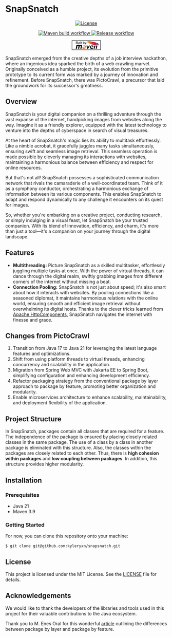# SnapSnatch

<p align="center">
    <a href="LICENSE">
        <img src="https://img.shields.io/badge/License-MIT-yellow" alt="License">
    </a>
</p>
<p align="center">
    <a href="https://github.com/kyleryxn/snapsnatch/actions/workflows/maven.yml">
        <img src="https://github.com/kyleryxn/snapsnatch/actions/workflows/maven.yml/badge.svg" alt="Maven build workflow">
    </a>
    <a href="https://github.com/kyleryxn/snapsnatch/actions/workflows/release.yml">
        <img src="https://github.com/kyleryxn/snapsnatch/actions/workflows/release.yml/badge.svg" alt="Release workflow">
    </a>
</p>
<p align="center">
    <a href="https://maven.apache.org/">
        <img src="./docs/images/maven-feather.png" alt="License">
    </a>
</p>

SnapSnatch emerged from the creative depths of a job interview hackathon, where an ingenious idea sparked the birth of
a web crawling marvel. Originally conceived as a humble project, its evolution from the primitive prototype to its
current form was marked by a journey of innovation and refinement. Before SnapSnatch, there was PictoCrawl, a precursor
that laid the groundwork for its successor's greatness.

## Overview

SnapSnatch is your digital companion on a thrilling adventure through the vast expanse of the internet, handpicking
images from websites along the way. Imagine it as a friendly explorer, equipped with the latest technology to venture
into the depths of cyberspace in search of visual treasures.

At the heart of SnapSnatch's magic lies its ability to multitask effortlessly. Like a nimble acrobat, it gracefully
juggles many tasks simultaneously, ensuring swift and seamless image retrieval. This seamless operation is made
possible by cleverly managing its interactions with websites, maintaining a harmonious balance between efficiency and
respect for online resources.

But that's not all! SnapSnatch possesses a sophisticated communication network that rivals the camaraderie of a
well-coordinated team. Think of it as a symphony conductor, orchestrating a harmonious exchange of information between
its various components. This enables SnapSnatch to adapt and respond dynamically to any challenge it encounters on its
quest for images.

So, whether you're embarking on a creative project, conducting research, or simply indulging in a visual feast, let
SnapSnatch be your trusted companion. With its blend of innovation, efficiency, and charm, it's more than just a
tool—it's a companion on your journey through the digital landscape.

## Features

- **Multithreading:** Picture SnapSnatch as a skilled multitasker, effortlessly juggling multiple tasks at once. With
  the power of virtual threads, it can dance through the digital realm, swiftly grabbing images from different corners
  of the internet without missing a beat.
- **Connection Pooling:** SnapSnatch is not just about speed; it's also smart about how it interacts with websites. By
  pooling connections like a seasoned diplomat, it maintains harmonious relations with the online world, ensuring smooth
  and efficient image retrieval without overwhelming its digital hosts. Thanks to the clever tricks learned from [Apache
  HttpComponents][apache-hc], SnapSnatch navigates the internet with finesse and grace.

## Changes from PictoCrawl

1. Transition from Java 17 to Java 21 for leveraging the latest language features and optimizations.
2. Shift from using platform threads to virtual threads, enhancing concurrency and scalability in the application.
3. Migration from Spring Web MVC with Jakarta EE to Spring Boot, simplifying configuration and enhancing development 
   efficiency.
4. Refactor packaging strategy from the conventional package by layer approach to package by feature, promoting better
   organization and modularity.
5. Enable microservices architecture to enhance scalability, maintainability, and deployment flexibility of the
   application.

## Project Structure

In SnapSnatch, packages contain all classes that are required for a feature. The independence of the package is ensured
by placing closely related classes in the same package. The use of a class by a class in another package is eliminated
with this structure. Also, the classes within the packages are closely related to each other. Thus, there is **high
cohesion within packages** and **low coupling between packages**. In addition, this structure provides higher
modularity.

## Installation

### Prerequisites

- Java 21
- Maven 3.9

### Getting Started

For now, you can clone this repository onto your machine:

```
$ git clone git@github.com:kyleryxn/snapsnatch.git
```

## License

This project is licensed under the MIT License. See the [LICENSE][license] file for details.

## Acknowledgements

We would like to thank the developers of the libraries and tools used in this project for their valuable contributions
to the Java ecosystem.

Thank you to M. Enes Oral for this wonderful [article][package-feature] outlining the differences between package by
layer and package by feature.

<!-- Links -->
[license]: ./LICENSE
[apache-hc]: https://hc.apache.org/index.html
[package-feature]: https://medium.com/sahibinden-technology/package-by-layer-vs-package-by-feature-7e89cde2ae3a
[maven-ci-passing]: https://github.com/kyleryxn/snapsnatch/actions/workflows/maven.yml
[release-ci-passing]: https://github.com/kyleryxn/snapsnatch/actions/workflows/release.yml

<!-- Badges -->
[license-badge]: https://img.shields.io/badge/License-MIT-yellow
[maven-ci-badge]: https://github.com/kyleryxn/snapsnatch/actions/workflows/maven.yml/badge.svg
[release-ci-badge]: https://github.com/kyleryxn/snapsnatch/actions/workflows/release.yml/badge.svg

<!-- Images -->
[maven]: ./docs/images/maven-feather.png
